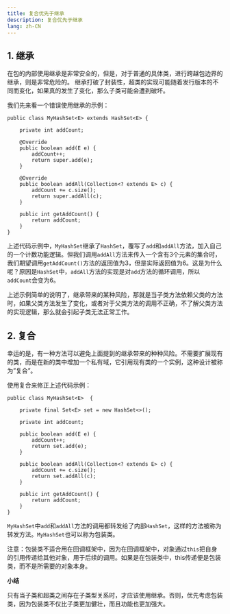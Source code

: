 ```yaml
---
title: 复合优先于继承
description: 复合优先于继承
lang: zh-CN
---
```


## 1. 继承

在包的内部使用继承是非常安全的，但是，对于普通的具体类，进行跨越包边界的继承，则是非常危险的。
继承打破了封装性，超类的实现可能随着发行版本的不同而变化，如果真的发生了变化，那么子类可能会遭到破坏。



我们先来看一个错误使用继承的示例：

```
public class MyHashSet<E> extends HashSet<E> {
    
    private int addCount;

    @Override
    public boolean add(E e) {
        addCount++;
        return super.add(e);
    }

    @Override
    public boolean addAll(Collection<? extends E> c) {
        addCount += c.size();
        return super.addAll(c);
    }

    public int getAddCount() {
        return addCount;
    }
}
```

上述代码示例中，`MyHashSet`继承了`HashSet`，覆写了`add`和`addAll`方法，加入自己的一个计数功能逻辑。但我们调用`addAll`方法来传入一个含有3个元素的集合时，我们期望调用`getAddCount()`方法的返回值为3，但是实际返回值为6。这是为什么呢？原因是`HashSet`中，`addAll`方法的实现是对`add`方法的循环调用，所以`addCount`会变为6。

上述示例简单的说明了，继承带来的某种风险，那就是当子类方法依赖父类的方法时，如果父类方法发生了变化，或者对于父类方法的调用不正确，不了解父类方法的实现逻辑，那么就会引起子类无法正常工作。



## 2. 复合

幸运的是，有一种方法可以避免上面提到的继承带来的种种风险。不需要扩展现有的类，而是在新的类中增加一个私有域，它引用现有类的一个实例，这种设计被称为”复合”。

使用复合来修正上述代码示例：

```
public class MyHashSet<E>  {
    
    private final Set<E> set = new HashSet<>();

    private int addCount;

    public boolean add(E e) {
        addCount++;
        return set.add(e);
    }

    public boolean addAll(Collection<? extends E> c) {
        addCount += c.size();
        return set.addAll(c);
    }

    public int getAddCount() {
        return addCount;
    }
}
```

`MyHashSet`中`add`和`addAll`方法的调用都转发给了内部`HashSet`，这样的方法被称为转发方法。`MyHashSet`也可以称为包装类。

注意：包装类不适合用在回调框架中，因为在回调框架中，对象通过`this`把自身的引用传递给其他对象，用于后续的调用。如果是在包装类中，this传递便是包装类，而不是所需要的对象本身。



**小结**

只有当子类和超类之间存在子类型关系时，才应该使用继承。否则，优先考虑包装类，因为包装类不仅比子类更加健壮，而且功能也更加强大。
